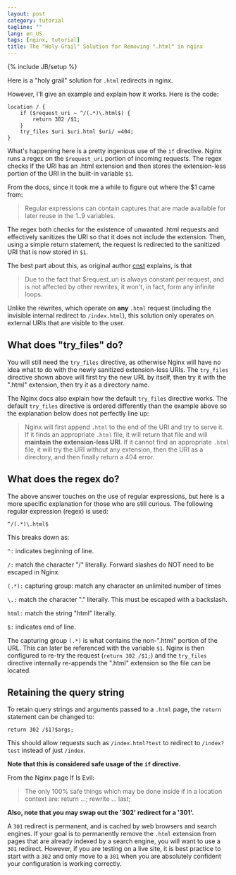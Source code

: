 ```yaml
---
layout: post
category: tutorial
tagline: ""
lang: en_US
tags: [nginx, tutorial]
title: The "Holy Grail" Solution for Removing ".html" in nginx
---
```

{% include JB/setup %}

Here is a "holy grail" solution for ``.html`` redirects in nginx.

However, I'll give an example and explain how it works. Here is the code:
```
location / {
    if ($request_uri ~ ^/(.*)\.html$) {
        return 302 /$1;
    }
    try_files $uri $uri.html $uri/ =404;
}
```

What's happening here is a pretty ingenious use of the ``if`` directive. Nginx runs a regex on the ``$request_uri`` portion of incoming requests. The regex checks if the URI has an .html extension and then stores the extension-less portion of the URI in the built-in variable ``$1``.

From the docs, since it took me a while to figure out where the $1 came from:

> Regular expressions can contain captures that are made available for later reuse in the $1..$9 variables.

The regex both checks for the existence of unwanted .html requests and effectively sanitizes the URI so that it does not include the extension. Then, using a simple return statement, the request is redirected to the sanitized URI that is now stored in ``$1``.

The best part about this, as original author [cnst](https://stackoverflow.com/users/1122270/cnst) explains, is that

> Due to the fact that $request_uri is always constant per request, and is not affected by other rewrites, it won't, in fact, form any infinite loops.

Unlike the rewrites, which operate on **any** ``.html`` request (including the invisible internal redirect to ``/index.html``), this solution only operates on external URIs that are visible to the user.

## What does "try_files" do?
You will still need the ``try_files`` directive, as otherwise Nginx will have no idea what to do with the newly sanitized extension-less URIs. The ``try_files`` directive shown above will first try the new URL by itself, then try it with the ".html" extension, then try it as a directory name.

The Nginx docs also explain how the default ``try_files`` directive works. The default ``try_files`` directive is ordered differently than the example above so the explanation below does not perfectly line up:

> Nginx will first append ``.html`` to the end of the URI and try to serve it. If it finds an appropriate ``.html`` file, it will return that file and will **maintain the extension-less URI**. If it cannot find an appropriate ``.html`` file, it will try the URI without any extension, then the URI as a directory, and then finally return a 404 error.

## What does the regex do?
The above answer touches on the use of regular expressions, but here is a more specific explanation for those who are still curious. The following regular expression (regex) is used:

```
^/(.*)\.html$
```
This breaks down as:

``^:`` indicates beginning of line.

``/:`` match the character "/" literally. Forward slashes do NOT need to be escaped in Nginx.

``(.*):`` capturing group: match any character an unlimited number of times

``\.:`` match the character "." literally. This must be escaped with a backslash.

``html:`` match the string "html" literally.

``$:`` indicates end of line.

The capturing group ``(.*)`` is what contains the non-".html" portion of the URL. This can later be referenced with the variable ``$1``. Nginx is then configured to re-try the request (``return 302 /$1;``) and the ``try_files`` directive internally re-appends the ".html" extension so the file can be located.

## Retaining the query string
To retain query strings and arguments passed to a ``.html`` page, the ``return`` statement can be changed to:
```
return 302 /$1?$args;
```
This should allow requests such as ``/index.html?test`` to redirect to ``/index?test`` instead of just ``/index``.

**Note that this is considered safe usage of the `if` directive.**

From the Nginx page If Is Evil:

> The only 100% safe things which may be done inside if in a location context are:
> return ...;
> rewrite ... last;

**Also, note that you may swap out the '302' redirect for a '301'.**

A ``301`` redirect is permanent, and is cached by web browsers and search engines. If your goal is to permanently remove the ``.html`` extension from pages that are already indexed by a search engine, you will want to use a ``301`` redirect. However, if you are testing on a live site, it is best practice to start with a ``302`` and only move to a ``301`` when you are absolutely confident your configuration is working correctly.

